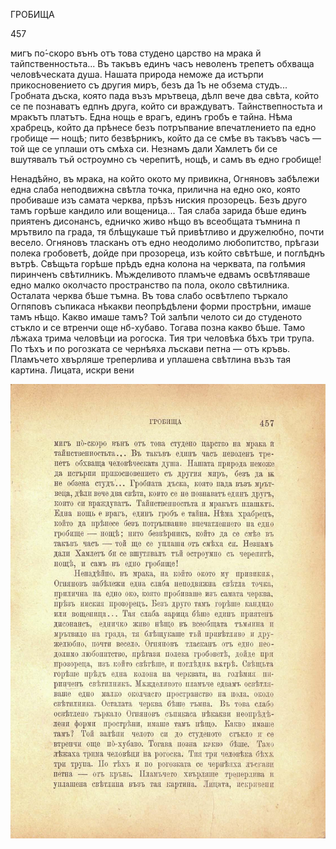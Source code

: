 ﻿ГРОБИЩА

457

мигъ по́-скоро вънъ отъ това студено царство на мрака й тайпственностьта... Въ такъвъ единъ часъ неволенъ трепетъ обхваща человѣческата душа. Нашата природа неможе да истърпи прикосновението съ другия миръ, безъ да 1ъ не обзема студъ... Гробната дъска, която пада възъ мрътвеца, дѣлп вече два свѣта, който се пе познаватъ едпнъ друга, който си враждуватъ. Тайнствепностьта и мракътъ платътъ. Една нощь е врагъ, единъ гробъ е тайна. Нѣма храбрецъ, който да прѣнесе безъ потръпвание впечатлението па едно гробище — нощѣ; пито безвѣрникъ, който да се смѣе въ такъвъ часъ — той ще се уплаши отъ смѣха си. Незнамъ дали Хамлетъ би се вшутявалъ тъй остроумно съ черепитѣ, нощѣ, и самъ въ едно гробище!

Ненадѣйно, въ мрака, на който окото му привикна, Огняновъ забѣлежи една слаба неподвижна свѣтла точка, прилична на едно око, която пробиваше изъ самата черква, прѣзъ ниския прозорецъ. Безъ друго тамъ горѣше кандило или вощеница... Тая слаба зарида бѣше единъ приятенъ дисонансъ, едничко живо нѣщо въ всеобщата тъмнина п мрътвило па града, тя блѣщукаше тъй привѣтливо и дружелюбно, почти весело. Огняновъ тласканъ отъ едно неодолимо любопитство, прѣгази полека гробоветѣ, дойде при прозореца, изъ който свѣтѣше, и поглѣднъ вътрѣ. Свѣщьта горѣше прѣдъ една колона на черквата, па голѣмия пиринченъ свѣтилникъ. Мъжделивото пламъче едвамъ освѣтляваше едно малко околчасто пространство па пола, около свѣтилника. Осталата черква бѣше тъмна. Въ това слабо освѣтлепо търкало Огпяповъ съпикаса нѣкакви пеопрѣдѣлени форми прострѣни, имаше тамъ нѣщо. Какво имаше тамъ? Той залѣпи челото си до студеното стъкло и се втренчи още нб-хубаво. Тогава позна какво бѣше. Тамо лѣжаха трима человѣци иа рогоска. Тия три человѣка бѣхъ три трупа. По тѣхъ и по рогозката се чернѣяха лъскави петна — отъ кръвь. Пламъчето хвърляше треперлива и уплашена свѣтлина възъ тая картина. Лицата, искри вени

![original](images/510.jpg)

